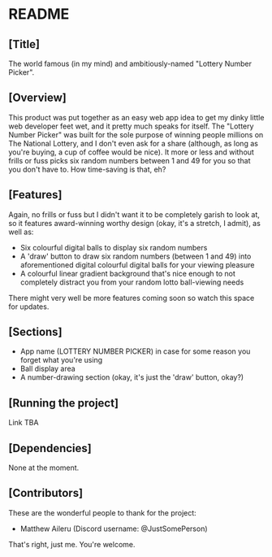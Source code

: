 # README

## [Title]

The world famous (in my mind) and ambitiously-named "Lottery Number Picker".

## [Overview]

This product was put together as an easy web app idea to get my dinky little web developer feet wet, and it pretty much speaks for itself. The "Lottery Number Picker" was built for the sole purpose of winning people millions on The National Lottery, and I don't even ask for a share (although, as long as you're buying, a cup of coffee would be nice). It more or less and without frills or fuss picks six random numbers between 1 and 49 for you so that you don't have to. How time-saving is that, eh?

## [Features]

Again, no frills or fuss but I didn't want it to be completely garish to look at, so it features award-winning worthy design (okay, it's a stretch, I admit), as well as:

- Six colourful digital balls to display six random numbers
- A 'draw' button to draw six random numbers (between 1 and 49) into aforementioned digital colourful digital balls for your viewing pleasure
- A colourful linear gradient background that's nice enough to not completely distract you from your random lotto ball-viewing needs

There might very well be more features coming soon so watch this space for updates.

## [Sections]

- App name (LOTTERY NUMBER PICKER) in case for some reason you forget what you're using
- Ball display area
- A number-drawing section (okay, it's just the 'draw' button, okay?)

## [Running the project]

Link TBA

## [Dependencies]

None at the moment.

## [Contributors]

These are the wonderful people to thank for the project:

- Matthew Aileru (Discord username: @JustSomePerson)

That's right, just me. You're welcome.
